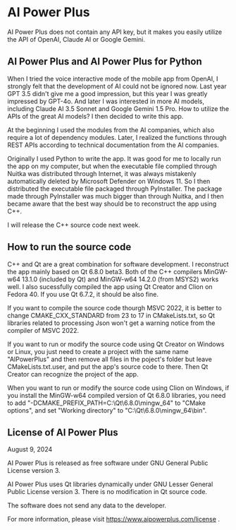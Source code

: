 # AI Power Plus

AI Power Plus does not contain any API key, but it makes you easily utilize the API of OpenAI, Claude AI or Google Gemini.

## AI Power Plus and AI Power Plus for Python

When I tried the voice interactive mode of the mobile app from OpenAI, I strongly felt that the development of AI could not be ignored now. Last year GPT 3.5 didn't give me a good impression, but this year I was greatly impressed by GPT-4o. And later I was interested in more AI models, including Claude AI 3.5 Sonnet and Google Gemini 1.5 Pro. How to utilize the APIs of the great AI models? I then decided to write this app.

At the beginning I used the modules from the AI companies, which also require a lot of dependency modules. Later, I realized the functions through REST APIs according to technical documentation from the AI companies.

Originally I used Python to write the app. It was good for me to locally run the app on my computer, but when the executable file complied through Nuitka was distributed through Internet, it was always mistakenly automatically deleted by Microsoft Defender on Windows 11. So I then distributed the executable file packaged through PyInstaller. The package made through PyInstaller was much bigger than through Nuitka, and I then became aware that the best way should be to reconstruct the app using C++.

I will release the C++ source code next week.

## How to run the source code

C++ and Qt are a great combination for software development. I reconstruct the app mainly based on Qt 6.8.0 beta3. Both of the C++ compilers MinGW-w64 13.1.0 (included by Qt) and MinGW-w64 14.2.0 (from MSYS2) works well. I also sucessfully compiled the app using Qt Creator and Clion on Fedora 40. If you use Qt 6.7.2, it should be also fine.

If you want to compile the source code thourgh MSVC 2022, it is better to change CMAKE_CXX_STANDARD from 23 to 17 in CMakeLists.txt, so Qt libraries related to processing Json won't get a warning notice from the compiler of MSVC 2022.

If you want to run or modify the source code using Qt Creator on Windows or Linux, you just need to create a project with the same name "AIPowerPlus" and then remove all files in the poject's folder but leave CMakeLists.txt.user, and put the app's source code to there. Then Qt Creator can recognize the project of the app.

When you want to run or modify the source code using Clion on Windows, if you install the MinGW-w64 compiled version of Qt 6.8.0 libraries, you need to add "-DCMAKE_PREFIX_PATH=C:\Qt\6.8.0\mingw_64" to "CMake options", and set "Working directory" to "C:\Qt\6.8.0\mingw_64\bin".

## License of AI Power Plus

August 9, 2024

AI Power Plus is released as free software under GNU General Public License version 3.

AI Power Plus uses Qt libraries dynamically under GNU Lesser General Public License version 3. There is no modification in Qt source code.

The software does not send any data to the developer.

For more information, please visit https://www.aipowerplus.com/license .
